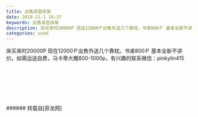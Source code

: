 ```yaml
---
title: 出售床垫床架
date: 2018-11-1 16:37
keywords: 出售床垫床架
description: 床买来时20000P 现在12000Ｐ出售外送几个靠枕。书桌800Ｐ 基本全新不讲价。如需运送自费，马卡蒂大概800-1000p，有兴趣的联系微信：pinkylin415
categories: used
---
```

<td class="t_f" id="postmessage_2202875">

床买来时20000P 现在12000Ｐ出售外送几个靠枕。书桌800Ｐ 基本全新不讲价。如需运送自费，马卡蒂大概800-1000p，有兴趣的联系微信：pinkylin415<br/>
<img alt="" border="0" class="zoom" data-cf-modified-ad0dd64f38e0621fdd289101-="" file="http://www.flw.ph/data/appbyme/upload/image/201811/01/BE3yTJnAKGcY.jpg" id="aimg_fz700" lazyloadthumb="1" onclick="" onmouseover="" src="http://www.flw.ph/data/appbyme/upload/image/201811/01/BE3yTJnAKGcY.jpg"/><br/>
<br/>
<img alt="" border="0" class="zoom" data-cf-modified-ad0dd64f38e0621fdd289101-="" file="http://www.flw.ph/data/appbyme/upload/image/201811/01/W8ZJiMkVH9U2.jpg" id="aimg_g4jTD" lazyloadthumb="1" onclick="" onmouseover="" src="http://www.flw.ph/data/appbyme/upload/image/201811/01/W8ZJiMkVH9U2.jpg"/><br/>
<br/>
<img alt="" border="0" class="zoom" data-cf-modified-ad0dd64f38e0621fdd289101-="" file="http://www.flw.ph/data/appbyme/upload/image/201811/01/wS1JqmQkSS59.jpg" id="aimg_XY1ZC" lazyloadthumb="1" onclick="" onmouseover="" src="http://www.flw.ph/data/appbyme/upload/image/201811/01/wS1JqmQkSS59.jpg"/><br/>
<br/>
<img alt="" border="0" class="zoom" data-cf-modified-ad0dd64f38e0621fdd289101-="" file="http://www.flw.ph/data/appbyme/upload/image/201811/01/1PpImUqTnG7d.jpg" id="aimg_tjNKE" lazyloadthumb="1" onclick="" onmouseover="" src="http://www.flw.ph/data/appbyme/upload/image/201811/01/1PpImUqTnG7d.jpg"/><br/>
<br/>
<img alt="" border="0" class="zoom" data-cf-modified-ad0dd64f38e0621fdd289101-="" file="http://www.flw.ph/data/appbyme/upload/image/201811/01/1U9u8UXOCGF2.jpg" id="aimg_pE6PD" lazyloadthumb="1" onclick="" onmouseover="" src="http://www.flw.ph/data/appbyme/upload/image/201811/01/1U9u8UXOCGF2.jpg"/><br/>
<br/>
<img alt="" border="0" class="zoom" data-cf-modified-ad0dd64f38e0621fdd289101-="" file="http://www.flw.ph/data/appbyme/upload/image/201811/01/L0RbKf3HMt7C.jpg" id="aimg_eR2v3" lazyloadthumb="1" onclick="" onmouseover="" src="http://www.flw.ph/data/appbyme/upload/image/201811/01/L0RbKf3HMt7C.jpg"/><br/>
<br/>
</td>
###### 转载自[菲龙网]